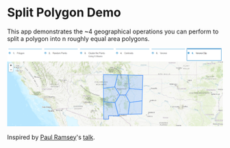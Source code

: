 # Split Polygon Demo

This app demonstrates the ~4 geographical operations you can perform to split a polygon into n roughly equal area polygons.

[![demo](https://github.com/gavinr/split-polygon-demo/raw/master/image.png)](
https://gavinr.github.io/split-polygon-demo/)

Inspired by [Paul Ramsey](https://github.com/pramsey)'s [talk](https://www.youtube.com/watch?v=g4DgAVCmiDE).
